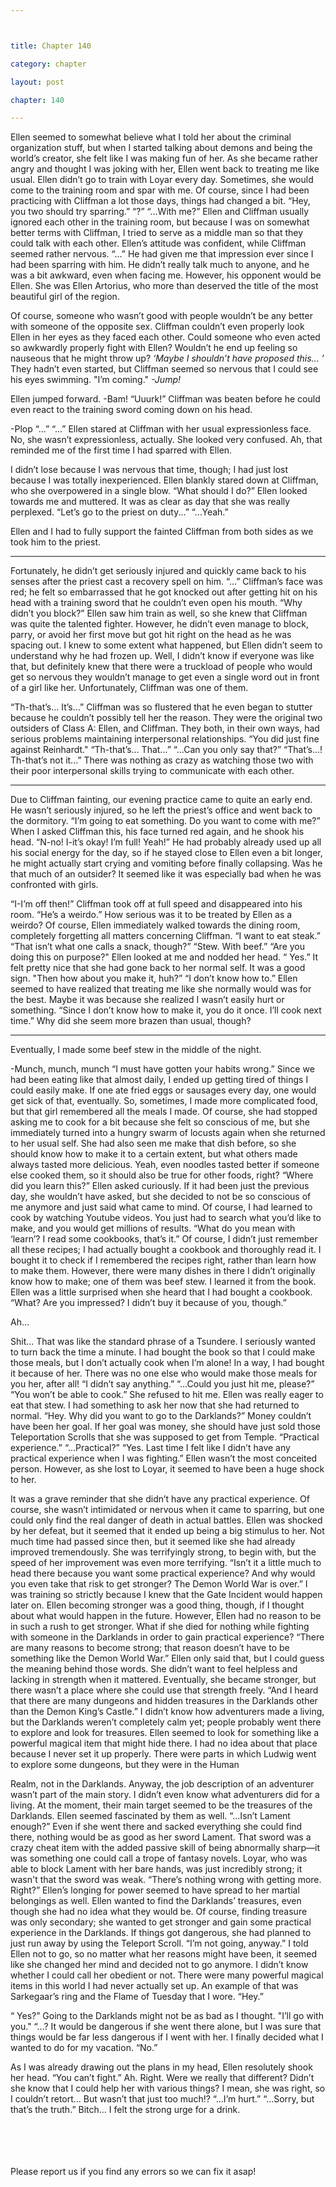 ```yaml
---



title: Chapter 140

category: chapter

layout: post

chapter: 140

---
```


Ellen seemed to somewhat believe what I told her about the criminal organization
stuff, but when I started talking about demons and being the world’s creator, she felt
like I was making fun of her.
As she became rather angry and thought I was joking with her, Ellen went back to
treating me like usual.
Ellen didn’t go to train with Loyar every day. Sometimes, she would come to the
training room and spar with me.
Of course, since I had been practicing with Cliffman a lot those days, things had
changed a bit.
“Hey, you two should try sparring.”
“?”
“...With me?”
Ellen and Cliffman usually ignored each other in the training room, but because I was
on somewhat better terms with Cliffman, I tried to serve as a middle man so that
they could talk with each other.
Ellen’s attitude was confident, while Cliffman seemed rather nervous.
“...”
He had given me that impression ever since I had been sparring with him. He didn’t
really talk much to anyone, and he was a bit awkward, even when facing me.
However, his opponent would be Ellen.
She was Ellen Artorius, who more than deserved the title of the most beautiful girl of
the region.

Of course, someone who wasn’t good with people wouldn’t be any better with
someone of the opposite sex. Cliffman couldn’t even properly look Ellen in her eyes
as they faced each other.
Could someone who even acted so awkwardly properly fight with Ellen?
Wouldn’t he end up feeling so nauseous that he might throw up?
*‘Maybe I shouldn’t have proposed this... ’*
They hadn’t even started, but Cliffman seemed so nervous that I could see his eyes
swimming.
"I’m coming."
*-Jump!*

Ellen jumped forward.
-Bam!
“Uuurk!”
Cliffman was beaten before he could even react to the training sword coming down
on his head.

-Plop
“...”
“...”
Ellen stared at Cliffman with her usual expressionless face.
No, she wasn’t expressionless, actually.
She looked very confused.
Ah, that reminded me of the first time I had sparred with Ellen.

I didn’t lose because I was nervous that time, though; I had just lost because I was
totally inexperienced. Ellen blankly stared down at Cliffman, who she overpowered
in a single blow.
“What should I do?”
Ellen looked towards me and muttered. It was as clear as day that she was really
perplexed.
“Let’s go to the priest on duty...”
“...Yeah.”

Ellen and I had to fully support the fainted Cliffman from both sides as we took him
to the priest.

* * *

Fortunately, he didn’t get seriously injured and quickly came back to his senses after
the priest cast a recovery spell on him.
“...”
Cliffman’s face was red; he felt so embarrassed that he got knocked out after getting
hit on his head with a training sword that he couldn’t even open his mouth.
“Why didn’t you block?”
Ellen saw him train as well, so she knew that Cliffman was quite the talented fighter.
However, he didn’t even manage to block, parry, or avoid her first move but got hit
right on the head as he was spacing out.
I knew to some extent what happened, but Ellen didn’t seem to understand why he
had frozen up.
Well, I didn’t know if everyone was like that, but definitely knew that there were a
truckload of people who would get so nervous they wouldn’t manage to get even a
single word out in front of a girl like her.
Unfortunately, Cliffman was one of them.

“Th-that’s... It’s...”
Cliffman was so flustered that he even began to stutter because he couldn’t possibly
tell her the reason.
They were the original two outsiders of Class A:
Ellen, and Cliffman.
They both, in their own ways, had serious problems maintaining interpersonal
relationships.
“You did just fine against Reinhardt."
“Th-that’s... That...”
“...Can you only say that?”
“That’s...! Th-that’s not it...”
There was nothing as crazy as watching those two with their poor interpersonal
skills trying to communicate with each other.
* * *

Due to Cliffman fainting, our evening practice came to quite an early end. He wasn’t
seriously injured, so he left the priest’s office and went back to the dormitory.
“I’m going to eat something. Do you want to come with me?”
When I asked Cliffman this, his face turned red again, and he shook his head.
“N-no! I-it’s okay! I’m full! Yeah!”
He had probably already used up all his social energy for the day, so if he stayed close
to Ellen even a bit longer, he might actually start crying and vomiting before finally
collapsing.
Was he that much of an outsider? It seemed like it was especially bad when he was
confronted with girls.

“I-I’m off then!”
Cliffman took off at full speed and disappeared into his room.
“He’s a weirdo.”
How serious was it to be treated by Ellen as a weirdo? Of course, Ellen immediately
walked towards the dining room, completely forgetting all matters concerning
Cliffman.
“I want to eat steak.”
“That isn’t what one calls a snack, though?”
“Stew. With beef.”
“Are you doing this on purpose?"
Ellen looked at me and nodded her head.
“ Yes.”
It felt pretty nice that she had gone back to her normal self.
It was a good sign.
"Then how about you make it, huh?”
“I don’t know how to.”
Ellen seemed to have realized that treating me like she normally would was for the
best. Maybe it was because she realized I wasn’t easily hurt or something.
“Since I don’t know how to make it, you do it once. I’ll cook next time.”
Why did she seem more brazen than usual, though?
* * *

Eventually, I made some beef stew in the middle of the night.

-Munch, munch, munch
“I must have gotten your habits wrong.”
Since we had been eating like that almost daily, I ended up getting tired of things I
could easily make. If one ate fried eggs or sausages every day, one would get sick of
that, eventually.
So, sometimes, I made more complicated food, but that girl remembered all the
meals I made.
Of course, she had stopped asking me to cook for a bit because she felt so conscious
of me, but she immediately turned into a hungry swarm of locusts again when she
returned to her usual self.
She had also seen me make that dish before, so she should know how to make it to a
certain extent, but what others made always tasted more delicious.
Yeah, even noodles tasted better if someone else cooked them, so it should also be
true for other foods, right?
“Where did you learn this?” Ellen asked curiously.
If it had been just the previous day, she wouldn’t have asked, but she decided to not
be so conscious of me anymore and just said what came to mind.
Of course, I had learned to cook by watching Youtube videos. You just had to search
what you’d like to make, and you would get millions of results.
“What do you mean with ‘learn’? I read some cookbooks, that’s it.”
Of course, I didn’t just remember all these recipes; I had actually bought a cookbook
and thoroughly read it. I bought it to check if I remembered the recipes right, rather
than learn how to make them. However, there were many dishes in there I didn’t
originally know how to make; one of them was beef stew. I learned it from the book.
Ellen was a little surprised when she heard that I had bought a cookbook.
“What? Are you impressed? I didn’t buy it because of you, though.”

Ah...

Shit...
That was like the standard phrase of a Tsundere.
I seriously wanted to turn back the time a minute.
I had bought the book so that I could make those meals, but I don’t actually cook
when I’m alone!
In a way, I had bought it because of her. There was no one else who would make
those meals for you her, after all!
“I didn’t say anything.”
“...Could you just hit me, please?”
“You won’t be able to cook.”
She refused to hit me.
Ellen was really eager to eat that stew.
I had something to ask her now that she had returned to normal.
“Hey. Why did you want to go to the Darklands?”
Money couldn’t have been her goal. If her goal was money, she should have just sold
those Teleportation Scrolls that she was supposed to get from Temple.
“Practical experience.”
“...Practical?”
“Yes. Last time I felt like I didn’t have any practical experience when I was fighting.”
Ellen wasn’t the most conceited person. However, as she lost to Loyar, it seemed to
have been a huge shock to her.

It was a grave reminder that she didn’t have any practical experience. Of course, she
wasn’t intimidated or nervous when it came to sparring, but one could only find the
real danger of death in actual battles.
Ellen was shocked by her defeat, but it seemed that it ended up being a big stimulus
to her. Not much time had passed since then, but it seemed like she had already
improved tremendously.
She was terrifyingly strong, to begin with, but the speed of her improvement was
even more terrifying.
“Isn’t it a little much to head there because you want some practical experience? And
why would you even take that risk to get stronger? The Demon World War is over.”
I was training so strictly because I knew that the Gate Incident would happen later
on. Ellen becoming stronger was a good thing, though, if I thought about what would
happen in the future.
However, Ellen had no reason to be in such a rush to get stronger. What if she died
for nothing while fighting with someone in the Darklands in order to gain practical
experience?
“There are many reasons to become strong; that reason doesn’t have to be
something like the Demon World War.”
Ellen only said that, but I could guess the meaning behind those words.
She didn’t want to feel helpless and lacking in strength when it mattered. Eventually,
she became stronger, but there wasn’t a place where she could use that strength
freely.
“And I heard that there are many dungeons and hidden treasures in the Darklands
other than the Demon King’s Castle.”
I didn’t know how adventurers made a living, but the Darklands weren’t completely
calm yet; people probably went there to explore and look for treasures.
Ellen seemed to look for something like a powerful magical item that might hide
there. I had no idea about that place because I never set it up properly. There were
parts in which Ludwig went to explore some dungeons, but they were in the Human

Realm, not in the Darklands.
Anyway, the job description of an adventurer wasn’t part of the main story. I didn’t
even know what adventurers did for a living.
At the moment, their main target seemed to be the treasures of the Darklands. Ellen
seemed fascinated by them as well.
“...Isn’t Lament enough?”
Even if she went there and sacked everything she could find there, nothing would be
as good as her sword Lament. That sword was a crazy cheat item with the added
passive skill of being abnormally sharp—it was something one could call a trope of
fantasy novels.
Loyar, who was able to block Lament with her bare hands, was just incredibly strong;
it wasn't that the sword was weak.
“There’s nothing wrong with getting more. Right?”
Ellen’s longing for power seemed to have spread to her martial belongings as well.
Ellen wanted to find the Darklands’ treasures, even though she had no idea what
they would be.
Of course, finding treasure was only secondary; she wanted to get stronger and gain
some practical experience in the Darklands. If things got dangerous, she had planned
to just run away by using the Teleport Scroll.
“I’m not going, anyway.”
I told Ellen not to go, so no matter what her reasons might have been, it seemed like
she changed her mind and decided not to go anymore.
I didn’t know whether I could call her obedient or not.
There were many powerful magical items in this world I had never actually set up.
An example of that was Sarkegaar’s ring and the Flame of Tuesday that I wore.
“Hey.”

“ Yes?”
Going to the Darklands might not be as bad as I thought.
"I’ll go with you."
“...?
It would be dangerous if she went there alone, but I was sure that things would be
far less dangerous if I went with her.
I finally decided what I wanted to do for my vacation.
“No.”

As I was already drawing out the plans in my head, Ellen resolutely shook her head.
“You can’t fight.”
Ah.
Right.
Were we really that different? Didn’t she know that I could help her with various
things?
I mean, she was right, so I couldn’t retort...
But wasn’t that just too much!?
“...I’m hurt.”
“...Sorry, but that’s the truth.”
Bitch...
I felt the strong urge for a drink.

<br><br><br><br>
Please report us if you find any errors so we can fix it asap!